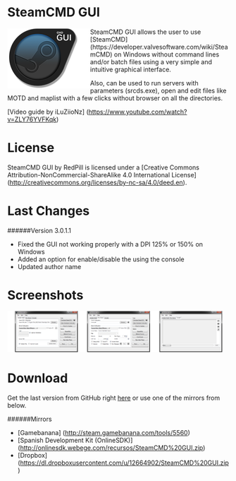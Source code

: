SteamCMD GUI
============
<img align="left" src="/Media/Logo_SteamCMDGUI.png" />
SteamCMD GUI allows the user to use [SteamCMD] (https://developer.valvesoftware.com/wiki/SteamCMD) on Windows without command lines and/or batch files using a very simple and intuitive graphical interface.

Also, can be used to run servers with parameters (srcds.exe), open and edit files like MOTD and maplist with a few clicks without browser on all the directories.

[Video guide by iLuZiioNz] (https://www.youtube.com/watch?v=ZLY76YVFKqk)

License
============
SteamCMD GUI by RedPill is licensed under a [Creative Commons Attribution-NonCommercial-ShareAlike 4.0 International License] (http://creativecommons.org/licenses/by-nc-sa/4.0/deed.en).

Last Changes
============
######Version 3.0.1.1
* Fixed the GUI not working properly with a DPI 125% or 150% on Windows
* Added an option for enable/disable the using the console
* Updated author name

Screenshots
============
<img width="160" src="/Media/Screenshots/install_tab.png" />
<img width="160" src="/Media/Screenshots/run_tab.png" />
<img width="160" src="/Media/Screenshots/console_tab.png" />

Download
============
Get the last version from GitHub right [here](https://github.com/DioJoestar/SteamCMD-GUI/releases/latest) or use one of the mirrors from below.

######Mirrors
* [Gamebanana] (http://steam.gamebanana.com/tools/5560)
* [Spanish Development Kit (OnlineSDK)] (http://onlinesdk.webege.com/recursos/SteamCMD%20GUI.zip)
* [Dropbox] (https://dl.dropboxusercontent.com/u/12664902/SteamCMD%20GUI.zip)


